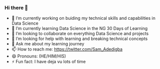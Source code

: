### Hi there 👋




- 🔭 I’m currently working on buiding my technical skills and capabilities in Data Science
- 🌱 I’m currently learning Data Science in the NG 30 Days of Learning
- 👯 I’m looking to collaborate on everything Data Science and projects 
- 🤔 I’m looking for help with learning and breaking technical concepts
- 💬 Ask me about my learning journey
- 📫 How to reach me: https://twitter.com/Sam_Adedigba
- 😄 Pronouns: (HE/HIM/HIS)
- ⚡ Fun fact: I have deja vu lots of time

